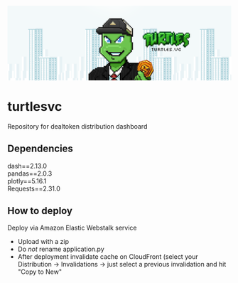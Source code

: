 ![alt text](assets/vcbanner.png)
    
# turtlesvc
Repository for dealtoken distribution dashboard

## Dependencies
dash==2.13.0 </br>
pandas==2.0.3 </br>
plotly==5.16.1 </br>
Requests==2.31.0 </br>

## How to deploy
Deploy via Amazon Elastic Webstalk service
- Upload with a zip
- Do *not* rename application.py
- After deployment invalidate cache on CloudFront (select your Distribution -> Invalidations -> just select a previous invalidation and hit "Copy to New"


